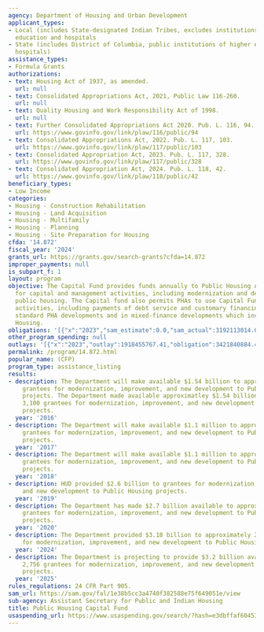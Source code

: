 ```yaml
---
agency: Department of Housing and Urban Development
applicant_types:
- Local (includes State-designated Indian Tribes, excludes institutions of higher
  education and hospitals
- State (includes District of Columbia, public institutions of higher education and
  hospitals)
assistance_types:
- Formula Grants
authorizations:
- text: Housing Act of 1937, as amended.
  url: null
- text: Consolidated Appropriations Act, 2021, Public Law 116-260.
  url: null
- text: Quality Housing and Work Responsibility Act of 1998.
  url: null
- text: Further Consolidated Appropriations Act 2020. Pub. L. 116, 94.
  url: https://www.govinfo.gov/link/plaw/116/public/94
- text: Consolidated Appropriations Act, 2022. Pub. L. 117, 103.
  url: https://www.govinfo.gov/link/plaw/117/public/103
- text: Consolidated Appropriation Act, 2023. Pub. L. 117, 328.
  url: https://www.govinfo.gov/link/plaw/117/public/328
- text: Consolidated Appropriation Act, 2024. Pub. L. 118, 42.
  url: https://www.govinfo.gov/link/plaw/118/public/42
beneficiary_types:
- Low Income
categories:
- Housing - Construction Rehabilitation
- Housing - Land Acquisition
- Housing - Multifamily
- Housing - Planning
- Housing - Site Preparation for Housing
cfda: '14.872'
fiscal_year: '2024'
grants_url: https://grants.gov/search-grants?cfda=14.872
improper_payments: null
is_subpart_f: 1
layout: program
objective: The Capital Fund provides funds annually to Public Housing Agencies (PHAs)
  for capital and management activities, including modernization and development of
  public housing. The Capital fund also permits PHAs to use Capital Funds for financing
  activities, including payments of debt service and customary financing costs, in
  standard PHA developments and in mixed-finance developments which include Public
  Housing.
obligations: '[{"x":"2023","sam_estimate":0.0,"sam_actual":3192113014.0,"usa_spending_actual":3439117602.69},{"x":"2024","sam_estimate":0.0,"sam_actual":3188665925.0,"usa_spending_actual":3265805734.17},{"x":"2025","sam_estimate":0.0,"sam_actual":3200000000.0,"usa_spending_actual":3178248503.72}]'
other_program_spending: null
outlays: '[{"x":"2023","outlay":1918455767.41,"obligation":3421840884.41},{"x":"2024","outlay":850708730.13,"obligation":3270370207.18},{"x":"2025","outlay":3307638.6,"obligation":3184223954.38}]'
permalink: /program/14.872.html
popular_name: (CFP)
program_type: assistance_listing
results:
- description: The Department will make available $1.54 billion to approximately 3,100
    grantees for modernization, improvement, and new development to Public Housing
    projects. The Department made available approximatley $1.54 billion to approximately
    3,100 grantees for modernization, improvement, and new development to Public Housing
    projects.
  year: '2016'
- description: The Department will make available $1.1 million to approximately 3,100
    grantees for modernization, improvement, and new development to Public Housing
    projects.
  year: '2017'
- description: The Department will make available $1.1 million to approximately 3,100
    grantees for modernization, improvement, and new development to Public Housing
    projects.
  year: '2018'
- description: HUD provided $2.6 billion to grantees for modernization, improvement,
    and new development to Public Housing projects.
  year: '2019'
- description: The Department has made $2.7 billion available to approximately 2,900
    grantees for modernization, improvement, and new development to Public Housing
    projects.
  year: '2020'
- description: The Department provided $3.18 billion to approximately 2,756 grantees
    for modernization, improvement, and new development to Public Housing projects.
  year: '2024'
- description: The Department is projecting to provide $3.2 billion available to approximately
    2,756 grantees for modernization, improvement, and new development to Public Housing
    projects.
  year: '2025'
rules_regulations: 24 CFR Part 905.
sam_url: https://sam.gov/fal/1e38b5cc3a4740f382588e75f649051e/view
sub-agency: Assistant Secretary for Public and Indian Housing
title: Public Housing Capital Fund
usaspending_url: https://www.usaspending.gov/search/?hash=e3dbffaf60453a0e02f2049755c084d5
---
```


